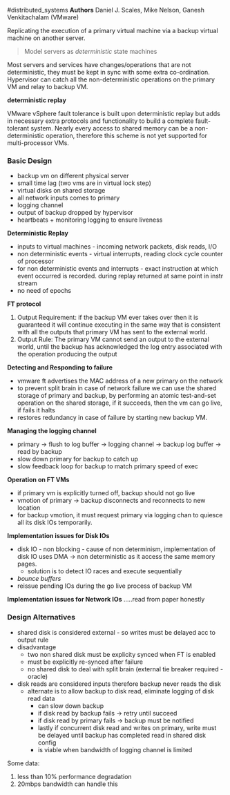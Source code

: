 #distributed_systems 
**Authors** Daniel J. Scales, Mike Nelson, Ganesh Venkitachalam (VMware)

Replicating the execution of a primary virtual machine via a backup virtual machine on another server.

> Model servers as *deterministic* state machines

Most servers and services have changes/operations that are not deterministic, they must be kept in sync with some extra co-ordination. Hypervisor can catch all the non-deterministic operations on the primary VM and relay to backup VM.

**deterministic replay**

VMware vSphere fault tolerance is built upon deterministic replay but adds in necessary extra protocols and functionality to build a complete fault-tolerant system. Nearly every access to shared memory can be a non-deterministic operation, therefore this scheme is not yet supported for multi-processor VMs.


### Basic Design

- backup vm on different physical server
- small time lag (two vms are in virtual lock step)
- virtual disks on shared storage
- all network inputs comes to primary
- logging channel
- output of backup dropped by hypervisor
- heartbeats + monitoring logging to ensure liveness

**Deterministic Replay**
- inputs to virtual machines - incoming network packets, disk reads, I/O
- non deterministic events - virtual interrupts, reading clock cycle counter of processor
- for non deterministic events and interrupts - exact instruction at which event occurred is recorded. during replay returned at same point in instr stream
- no need of epochs

**FT protocol**

1. Output Requirement: if the backup VM ever takes over then it is guaranteed it will continue executing in the same way that is consistent with all the outputs that primary VM has sent to the external world.
2. Output Rule: The primary VM cannot send an output to the external world, until the backup has acknowledged the log  entry associated with the operation producing the output

**Detecting and Responding to failure**
- vmware ft advertises the MAC address of a new primary on the network 
- to prevent split brain in case of network failure we can use the shared storage of primary and backup, by performing an atomic test-and-set operation on the shared storage, if it succeeds, then the vm can go live, if fails it halts
- restores redundancy in case of failure by starting new backup VM.


**Managing the logging channel**

- primary -> flush to log buffer -> logging channel -> backup log buffer -> read by backup
- slow down primary for backup to catch up
- slow feedback loop for backup to match primary speed of exec

**Operation on FT VMs**
- if primary vm is explicitly turned off, backup should not go live
- vmotion of primary -> backup disconnects and reconnects to new location
- for backup vmotion, it must request primary via logging chan to quiesce all its disk IOs temporarily.

**Implementation issues for Disk IOs**
- disk IO - non blocking - cause of non determinism, implementation of disk IO uses DMA -> non deterministic as it access the same memory pages. 
	- solution is to detect IO races and execute sequentially
- *bounce buffers* 
- reissue pending IOs during the go live process of backup VM

**Implementation issues for Network IOs**
.....read from paper honestly




### Design Alternatives
- shared disk is considered external - so writes must be delayed acc to output rule
- disadvantage
	- two non shared disk must be explicity synced when FT is enabled
	- must be explicitly re-synced after failure
	- no shared disk to deal with split brain (external tie breaker required - oracle)
- disk reads are considered inputs therefore backup never reads the disk
	- alternate is to allow backup to disk read, eliminate logging of disk read data
		- can slow down backup
		- if disk read by backup fails -> retry until succeed
		- if disk read by primary fails -> backup must be notified
		- lastly if concurrent disk read and writes on primary, write must be delayed until backup has completed read in shared disk config
		- is viable when bandwidth of logging channel is limited


Some data:
1. less than 10% performance degradation
2. 20mbps bandwidth can handle this